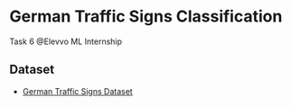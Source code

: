 # German Traffic Signs Classification
Task 6 @Elevvo ML Internship

## Dataset
- [German Traffic Signs Dataset](https://www.kaggle.com/datasets/meowmeowmeowmeowmeow/gtsrb-german-traffic-sign)
